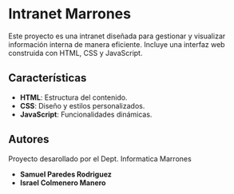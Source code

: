 # Intranet Marrones

Este proyecto es una intranet diseñada para gestionar y visualizar información interna de manera eficiente. Incluye una interfaz web construida con HTML, CSS y JavaScript.

## Características

- **HTML**: Estructura del contenido.
- **CSS**: Diseño y estilos personalizados.
- **JavaScript**: Funcionalidades dinámicas.

## Autores

Proyecto desarollado por el Dept. Informatica Marrones

- **Samuel Paredes Rodriguez**
- **Israel Colmenero Manero**

